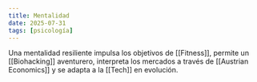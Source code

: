 ```yaml
---
title: Mentalidad
date: 2025-07-31
tags: [psicología]
---
```


Una mentalidad resiliente impulsa los objetivos de [[Fitness]], permite un [[Biohacking]] aventurero, interpreta los mercados a través de [[Austrian Economics]] y se adapta a la [[Tech]] en evolución.
